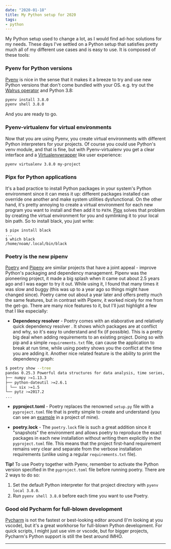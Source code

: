 ```yaml
---
date: "2020-01-18"
title: My Python setup for 2020
tags:
- python
---
```


My Python setup used to change a lot, as I would find ad-hoc solutions for my needs. These days I've settled on a Python setup that satisfies pretty much all of my different use cases and is easy to use. It is composed of these tools:

### Pyenv for Python versions

[Pyenv](https://github.com/pyenv/pyenv) is nice in the sense that it makes it a breeze to try and use new Python versions that don't come bundled with your OS. e.g. try out the [Walrus operator](https://www.python.org/dev/peps/pep-0572/) and Python 3.8:

```bash
pyenv install 3.8.0
pyenv shell 3.8.0
```

And you are ready to go.

### Pyenv-virtualenv for virtual environments

Now that you are using Pyenv, you create virtual environments with different Python interpreters for your projects. Of course you could use Python's venv module, and that is fine, but with Pyenv-virtualenv you get a clear interface and a [Virtualenvwrapper](https://virtualenvwrapper.readthedocs.io/en/latest/) like user experience:

```bash
pyenv virtualenv 3.8.0 my-project
```

### Pipx for Python applications

It's a bad practice to install Python packages in your system's Python environment since it can mess it up: different packages installed can override one another and make system utilities dysfunctional. On the other hand, it's pretty annoying to create a virtual environment for each new program you want to install and then add it to `PATH`. [Pipx](https://pipxproject.github.io/pipx/) solves that problem by creating the virtual environment for you and symlinking it to your local bin path. So to install black, you just write:

```shell
$ pipx install black
...
$ which black
/home/noam/.local/bin/black
```

### Poetry is the new pipenv

[Poetry](https://python-poetry.org/) and [Pipenv](https://pipenv-fork.readthedocs.io/en/latest/) are similar projects that have a joint appeal - improve Python's packaging and dependency management. Pipenv was the pioneering project, it made a big splash when it came out about 2.5 years ago and I was eager to try it out. While using it, I found that many times it was slow and buggy (this was up to a year ago so things might have changed since). Poetry came out about a year later and offers pretty much the same features, but in contrast with Pipenv, it worked nicely for me from the get-go. There are many nice features to it, but I'll just highlight a few that I like especially:

- **Dependency resolver** - Poetry comes with an elaborative and relatively quick dependency resolver . It shows which packages are at conflict and why, so it's easy to understand and fix (if possible). This is a pretty big deal when adding requirements to an existing project. Doing so with pip and a simple `requirements.txt` file, can cause the application to break at run time, while using poetry shows you the conflict at the time you are adding it. Another nice related feature is the ability to print the dependency graph:

```sh
$ poetry show --tree
pandas 0.25.3 Powerful data structures for data analysis, time series, and statistics
├── numpy >=1.13.3
├── python-dateutil >=2.6.1
│ └── six >=1.5
└── pytz >=2017.2
...
```

- **pyproject.toml** - Poetry replaces the renowned `setup.py` file with a `pyproject.toml` file that is pretty simple to create and understand (you can see an [example](https://github.com/noamelf/toshl-fixer/blob/master/pyproject.toml) in a project of mine).

- **poetry.lock** - The `poetry.lock` file is such a great addition since it "snapshots" the environment and allows poetry to reproduce the exact packages in each new installation without writing them explicitly in the `pyproject.toml` file. This means that the project first-hand requirement remains very clear and separate from the verbose installation requirements (unlike using a regular `requirements.txt` file).

**Tip!** To use Poetry together with Pyenv, remember to activate the Python version specified in the `pyproject.toml` file before running poetry. There are 2 ways to do so:

1. Set the default Python interpreter for that project directory with `pyenv local 3.8.0`.
2. Run `pyenv shell 3.8.0` before each time you want to use Poetry.

### Good old Pycharm for full-blown development

[Pycharm](https://www.jetbrains.com/pycharm/) is not the fastest or best-looking editor around (I'm looking at you vscode), but it's a great workhorse for full-blown Python development. For quick scripts, I might just use vim or vscode, but for bigger projects, Pycharm's Python support is still the best around IMHO.

---
